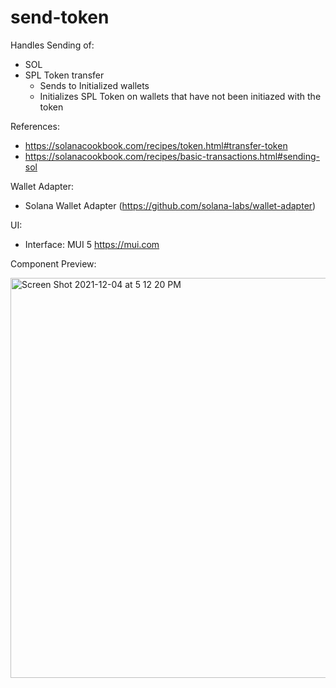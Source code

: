 # send-token

Handles Sending of:
- SOL
- SPL Token transfer 
  - Sends to Initialized wallets
  - Initializes SPL Token on wallets that have not been initiazed with the token

References:
- https://solanacookbook.com/recipes/token.html#transfer-token
- https://solanacookbook.com/recipes/basic-transactions.html#sending-sol

Wallet Adapter:
- Solana Wallet Adapter (https://github.com/solana-labs/wallet-adapter)

UI: 
- Interface: MUI 5 https://mui.com

Component Preview:


<img width="640" alt="Screen Shot 2021-12-04 at 5 12 20 PM" src="https://user-images.githubusercontent.com/13381905/144715530-867854e6-e42a-42b4-ac80-7558fa2ab58b.png">
